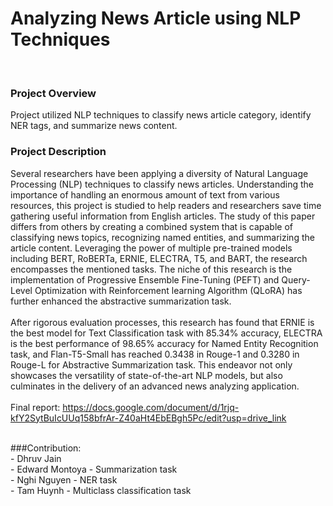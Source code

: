 # Analyzing News Article using NLP Techniques

<br>

### Project Overview
Project utilized NLP techniques to classify news article category, identify NER tags, and summarize news content.

### Project Description
Several researchers have been applying a diversity of Natural Language Processing (NLP) techniques to classify news articles. Understanding the importance of handling an enormous amount of text from various resources, this project is studied to help readers and researchers save time gathering useful information from English articles. The study of this paper differs from others by creating a combined system that is capable of classifying news topics, recognizing named entities, and summarizing the article content. Leveraging the power of multiple pre-trained models including BERT, RoBERTa, ERNIE, ELECTRA, T5, and BART, the research encompasses the mentioned tasks. The niche of this research is the implementation of Progressive Ensemble Fine-Tuning (PEFT) and Query-Level Optimization with Reinforcement learning Algorithm (QLoRA) has further enhanced the abstractive summarization task.
<br>
<br>
After rigorous evaluation processes, this research has found that ERNIE is the best model for Text Classification task with 85.34% accuracy, ELECTRA is the best performance of 98.65% accuracy for Named Entity Recognition task, and Flan-T5-Small has reached 0.3438 in Rouge-1 and 0.3280 in Rouge-L for Abstractive Summarization task. This endeavor not only showcases the versatility of state-of-the-art NLP models, but also culminates in the delivery of an advanced news analyzing application.
<br>
<br>
Final report: 
https://docs.google.com/document/d/1rjq-kfY2SytBuIcUUq158bfrAr-Z40aHt4EbEBgh5Pc/edit?usp=drive_link

<br>
###Contribution: <br>
- Dhruv Jain <br>
- Edward Montoya - Summarization task <br>
- Nghi Nguyen - NER task <br>
- Tam Huynh - Multiclass classification task <br>


